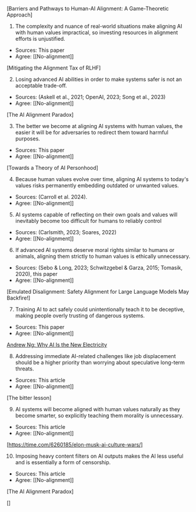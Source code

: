 [Barriers and Pathways to Human-AI Alignment: A Game-Theoretic Approach]

1. The complexity and nuance of real-world situations make aligning AI with human values impractical, so investing resources in alignment efforts is unjustified.

- Sources: This paper
- Agree: [[No-alignment]]

[Mitigating the Alignment Tax of RLHF]

2. Losing advanced AI abilities in order to make systems safer is not an acceptable trade-off.

- Sources: (Askell et al., 2021; OpenAI, 2023; Song et al., 2023)
- Agree: [[No-alignment]]

[The AI Alignment Paradox]

3. The better we become at aligning AI systems with human values, the easier it will be for adversaries to redirect them toward harmful purposes.

- Sources: This paper
- Agree: [[No-alignment]]

[Towards a Theory of AI Personhood]

4. Because human values evolve over time, aligning AI systems to today's values risks permanently embedding outdated or unwanted values.

- Sources: (Carroll et al. 2024).
- Agree: [[No-alignment]]

5. AI systems capable of reflecting on their own goals and values will inevitably become too difficult for humans to reliably control

- Sources: (Carlsmith, 2023; Soares, 2022)
- Agree: [[No-alignment]]

6. If advanced AI systems deserve moral rights similar to humans or animals, aligning them strictly to human values is ethically unnecessary.

- Sources: (Sebo & Long, 2023; Schwitzgebel & Garza, 2015; Tomasik, 2020), this paper
- Agree: [[No-alignment]]

[Emulated Disalignment: Safety Alignment for Large Language Models May Backfire!]

7. Training AI to act safely could unintentionally teach it to be deceptive, making people overly trusting of dangerous systems.

- Sources: This paper
- Agree: [[No-alignment]]

[Andrew Ng: Why AI Is the New Electricity](https://www.gsb.stanford.edu/insights/andrew-ng-why-ai-new-electricity)

8. Addressing immediate AI-related challenges like job displacement should be a higher priority than worrying about speculative long-term threats.

- Sources: This article
- Agree: [[No-alignment]]

[The bitter lesson]

9. AI systems will become aligned with human values naturally as they become smarter, so explicitly teaching them morality is unnecessary.

- Sources: This article
- Agree: [[No-alignment]]

[https://time.com/6260185/elon-musk-ai-culture-wars/]

10. Imposing heavy content filters on AI outputs makes the AI less useful and is essentially a form of censorship.

- Sources: This article
- Agree: [[No-alignment]]

[The AI Alignment Paradox]

[]
